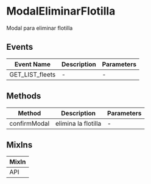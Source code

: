 # ModalEliminarFlotilla

Modal para eliminar flotilla

## Events

<!-- @vuese:ModalEliminarFlotilla:events:start -->
|Event Name|Description|Parameters|
|---|---|---|
|GET_LIST_fleets|-|-|

<!-- @vuese:ModalEliminarFlotilla:events:end -->


## Methods

<!-- @vuese:ModalEliminarFlotilla:methods:start -->
|Method|Description|Parameters|
|---|---|---|
|confirmModal|elimina la flotilla|-|

<!-- @vuese:ModalEliminarFlotilla:methods:end -->


## MixIns

<!-- @vuese:ModalEliminarFlotilla:mixIns:start -->
|MixIn|
|---|
|API|

<!-- @vuese:ModalEliminarFlotilla:mixIns:end -->


